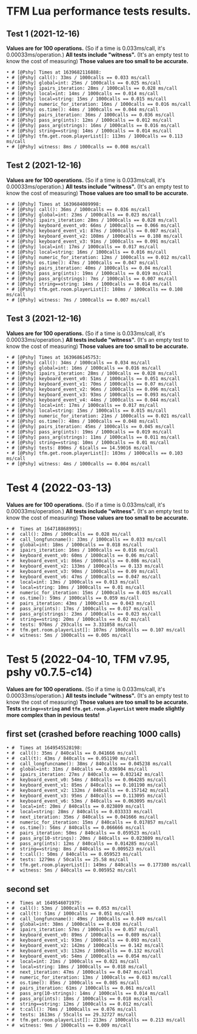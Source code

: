 # TFM Lua performance tests results.



## Test 1 (2021-12-16)

**Values are for 100 operations.** (So if a time is 0.033ms/call, it's 0.00033ms/operation.)
**All tests include "witness".** (It's an empty test to know the cost of measuring)
**Those values are too small to be accurate.**

```
• # [@Pshy] Times at 1639682116888:
• # [@Pshy] call(): 33ms / 1000calls == 0.033 ms/call
• # [@Pshy] global=int: 25ms / 1000calls == 0.025 ms/call
• # [@Pshy] ipairs_iteration: 28ms / 1000calls == 0.028 ms/call
• # [@Pshy] local=int: 14ms / 1000calls == 0.014 ms/call
• # [@Pshy] local=string: 15ms / 1000calls == 0.015 ms/call
• # [@Pshy] numeric_for_iteration: 16ms / 1000calls == 0.016 ms/call
• # [@Pshy] os.time(): 44ms / 1000calls == 0.044 ms/call
• # [@Pshy] pairs_iteration: 36ms / 1000calls == 0.036 ms/call
• # [@Pshy] pass_arg(ints): 12ms / 1000calls == 0.012 ms/call
• # [@Pshy] pass_arg(strings): 16ms / 1000calls == 0.016 ms/call
• # [@Pshy] string==string: 14ms / 1000calls == 0.014 ms/call
• # [@Pshy] tfm.get.room.playerList[]: 113ms / 1000calls == 0.113 ms/call
• # [@Pshy] witness: 8ms / 1000calls == 0.008 ms/call
```



## Test 2 (2021-12-16)

**Values are for 100 operations.** (So if a time is 0.033ms/call, it's 0.00033ms/operation.)
**All tests include "witness".** (It's an empty test to know the cost of measuring)
**Those values are too small to be accurate.**

```
• # [@Pshy] Times at 1639684089998:
• # [@Pshy] call(): 36ms / 1000calls == 0.036 ms/call
• # [@Pshy] global=int: 23ms / 1000calls == 0.023 ms/call
• # [@Pshy] ipairs_iteration: 28ms / 1000calls == 0.028 ms/call
• # [@Pshy] keyboard_event_v0: 66ms / 1000calls == 0.066 ms/call
• # [@Pshy] keyboard_event_v1: 87ms / 1000calls == 0.087 ms/call
• # [@Pshy] keyboard_event_v2: 108ms / 1000calls == 0.108 ms/call
• # [@Pshy] keyboard_event_v3: 91ms / 1000calls == 0.091 ms/call
• # [@Pshy] local=int: 17ms / 1000calls == 0.017 ms/call
• # [@Pshy] local=string: 16ms / 1000calls == 0.016 ms/call
• # [@Pshy] numeric_for_iteration: 12ms / 1000calls == 0.012 ms/call
• # [@Pshy] os.time(): 47ms / 1000calls == 0.047 ms/call
• # [@Pshy] pairs_iteration: 40ms / 1000calls == 0.04 ms/call
• # [@Pshy] pass_arg(ints): 19ms / 1000calls == 0.019 ms/call
• # [@Pshy] pass_arg(strings): 7ms / 1000calls == 0.007 ms/call
• # [@Pshy] string==string: 14ms / 1000calls == 0.014 ms/call
• # [@Pshy] tfm.get.room.playerList[]: 108ms / 1000calls == 0.108 ms/call
• # [@Pshy] witness: 7ms / 1000calls == 0.007 ms/call
```



## Test 3 (2021-12-16)

**Values are for 100 operations.** (So if a time is 0.033ms/call, it's 0.00033ms/operation.)
**All tests include "witness".** (It's an empty test to know the cost of measuring)
**Those values are too small to be accurate.**

```
• # [@Pshy] Times at 1639686145753:
• # [@Pshy] call(): 34ms / 1000calls == 0.034 ms/call
• # [@Pshy] global=int: 16ms / 1000calls == 0.016 ms/call
• # [@Pshy] ipairs_iteration: 28ms / 1000calls == 0.028 ms/call
• # [@Pshy] keyboard_event_v0: 51ms / 1000calls == 0.051 ms/call
• # [@Pshy] keyboard_event_v1: 70ms / 1000calls == 0.07 ms/call
• # [@Pshy] keyboard_event_v2: 96ms / 1000calls == 0.096 ms/call
• # [@Pshy] keyboard_event_v3: 93ms / 1000calls == 0.093 ms/call
• # [@Pshy] keyboard_event_v4: 44ms / 1000calls == 0.044 ms/call
• # [@Pshy] local=int: 17ms / 1000calls == 0.017 ms/call
• # [@Pshy] local=string: 15ms / 1000calls == 0.015 ms/call
• # [@Pshy] numeric_for_iteration: 21ms / 1000calls == 0.021 ms/call
• # [@Pshy] os.time(): 48ms / 1000calls == 0.048 ms/call
• # [@Pshy] pairs_iteration: 45ms / 1000calls == 0.045 ms/call
• # [@Pshy] pass_arg(ints): 19ms / 1000calls == 0.019 ms/call
• # [@Pshy] pass_arg(strings): 11ms / 1000calls == 0.011 ms/call
• # [@Pshy] string==string: 10ms / 1000calls == 0.01 ms/call
• # [@Pshy] tests: 890ms / 61calls == 14.59016 ms/call
• # [@Pshy] tfm.get.room.playerList[]: 103ms / 1000calls == 0.103 ms/call
• # [@Pshy] witness: 4ms / 1000calls == 0.004 ms/call
```



# Test 4 (2022-03-13)

**Values are for 100 operations.** (So if a time is 0.033ms/call, it's 0.00033ms/operation.)
**All tests include "witness".** (It's an empty test to know the cost of measuring)
**Those values are too small to be accurate.**

```
• #  Times at 1647188689951:
• #  call(): 28ms / 1000calls == 0.028 ms/call
• #  call_longfuncname(): 33ms / 1000calls == 0.033 ms/call
• #  global=int: 18ms / 1000calls == 0.018 ms/call
• #  ipairs_iteration: 16ms / 1000calls == 0.016 ms/call
• #  keyboard_event_v0: 60ms / 1000calls == 0.06 ms/call
• #  keyboard_event_v1: 86ms / 1000calls == 0.086 ms/call
• #  keyboard_event_v2: 133ms / 1000calls == 0.133 ms/call
• #  keyboard_event_v3: 90ms / 1000calls == 0.09 ms/call
• #  keyboard_event_v6: 47ms / 1000calls == 0.047 ms/call
• #  local=int: 13ms / 1000calls == 0.013 ms/call
• #  local=string: 10ms / 1000calls == 0.01 ms/call
• #  numeric_for_iteration: 15ms / 1000calls == 0.015 ms/call
• #  os.time(): 59ms / 1000calls == 0.059 ms/call
• #  pairs_iteration: 43ms / 1000calls == 0.043 ms/call
• #  pass_arg(ints): 17ms / 1000calls == 0.017 ms/call
• #  pass_arg(strings): 23ms / 1000calls == 0.023 ms/call
• #  string==string: 20ms / 1000calls == 0.02 ms/call
• #  tests: 976ms / 293calls == 3.331058 ms/call
• #  tfm.get.room.playerList[]: 107ms / 1000calls == 0.107 ms/call
• #  witness: 5ms / 1000calls == 0.005 ms/call
```



# Test 5 (2022-04-10, TFM v7.95, pshy v0.7.5-c14)

**Values are for 100 operations.** (So if a time is 0.033ms/call, it's 0.00033ms/operation.)
**All tests include "witness".** (It's an empty test to know the cost of measuring)
**Those values are too small to be accurate.**
**Tests `string==string` and `tfm.get.room.playerList` were made slightly more complex than in pevious tests!**

## first set (crashed before reaching 1000 calls)
```
• #  Times at 1649545528198:
• #  call(): 35ms / 840calls == 0.041666 ms/call
• #  call(t): 43ms / 840calls == 0.051190 ms/call
• #  call_longfuncname(): 38ms / 840calls == 0.045238 ms/call
• #  global=int: 31ms / 840calls == 0.036904 ms/call
• #  ipairs_iteration: 27ms / 840calls == 0.032142 ms/call
• #  keyboard_event_v0: 54ms / 840calls == 0.064285 ms/call
• #  keyboard_event_v1: 85ms / 840calls == 0.101190 ms/call
• #  keyboard_event_v2: 132ms / 840calls == 0.157142 ms/call
• #  keyboard_event_v3: 95ms / 840calls == 0.113095 ms/call
• #  keyboard_event_v6: 53ms / 840calls == 0.063095 ms/call
• #  local=int: 20ms / 840calls == 0.023809 ms/call
• #  local=string: 28ms / 840calls == 0.033333 ms/call
• #  next_iteration: 35ms / 840calls == 0.041666 ms/call
• #  numeric_for_iteration: 15ms / 840calls == 0.017857 ms/call
• #  os.time(): 56ms / 840calls == 0.066666 ms/call
• #  pairs_iteration: 50ms / 840calls == 0.059523 ms/call
• #  pass_arg(10-strings): 20ms / 840calls == 0.023809 ms/call
• #  pass_arg(ints): 12ms / 840calls == 0.014285 ms/call
• #  string==string: 8ms / 840calls == 0.009523 ms/call
• #  t:call(): 50ms / 840calls == 0.059523 ms/call
• #  tests: 1279ms / 50calls == 25.58 ms/call
• #  tfm.get.room.playerList[]: 149ms / 840calls == 0.177380 ms/call
• #  witness: 5ms / 840calls == 0.005952 ms/call
```

## second set
```
• #  Times at 1649546071975:
• #  call(): 53ms / 1000calls == 0.053 ms/call
• #  call(t): 51ms / 1000calls == 0.051 ms/call
• #  call_longfuncname(): 49ms / 1000calls == 0.049 ms/call
• #  global=int: 38ms / 1000calls == 0.038 ms/call
• #  ipairs_iteration: 57ms / 1000calls == 0.057 ms/call
• #  keyboard_event_v0: 89ms / 1000calls == 0.089 ms/call
• #  keyboard_event_v1: 93ms / 1000calls == 0.093 ms/call
• #  keyboard_event_v2: 142ms / 1000calls == 0.142 ms/call
• #  keyboard_event_v3: 132ms / 1000calls == 0.132 ms/call
• #  keyboard_event_v6: 54ms / 1000calls == 0.054 ms/call
• #  local=int: 21ms / 1000calls == 0.021 ms/call
• #  local=string: 18ms / 1000calls == 0.018 ms/call
• #  next_iteration: 47ms / 1000calls == 0.047 ms/call
• #  numeric_for_iteration: 13ms / 1000calls == 0.013 ms/call
• #  os.time(): 85ms / 1000calls == 0.085 ms/call
• #  pairs_iteration: 61ms / 1000calls == 0.061 ms/call
• #  pass_arg(10-strings): 14ms / 1000calls == 0.014 ms/call
• #  pass_arg(ints): 18ms / 1000calls == 0.018 ms/call
• #  string==string: 12ms / 1000calls == 0.012 ms/call
• #  t:call(): 76ms / 1000calls == 0.076 ms/call
• #  tests: 1613ms / 55calls == 29.32727 ms/call
• #  tfm.get.room.playerList[]: 213ms / 1000calls == 0.213 ms/call
• #  witness: 9ms / 1000calls == 0.009 ms/call
```
